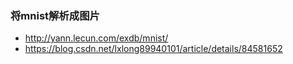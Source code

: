 ### 将mnist解析成图片

- <http://yann.lecun.com/exdb/mnist/>
- <https://blog.csdn.net/lxlong89940101/article/details/84581652>